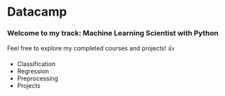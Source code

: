 # Datacamp

### **Welcome to my track: Machine Learning Scientist with Python**

Feel free to explore my completed courses and projects! :+1:

- Classification
- Regression
- Preprocessing
- Projects

  
